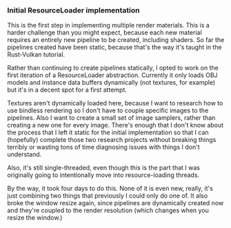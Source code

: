 ### Initial ResourceLoader implementation

This is the first step in implementing multiple render materials. This is a harder challenge
than you might expect, because each new material requires an entirely new pipeline to be
created, including shaders. So far the pipelines created have been static, because that's
the way it's taught in the Rust-Vulkan tutorial.

Rather than continuing to create pipelines statically, I opted to work on the first iteration
of a ResourceLoader abstraction. Currently it only loads OBJ models and instance data buffers
dynamically (not textures, for example) but it's in a decent spot for a first attempt.

Textures aren't dynamically loaded here, because I want to research how to use bindless
rendering so I don't have to couple specific images to the pipelines. Also I want to create
a small set of image samplers, rather than creating a new one for every image. There's enough
that I don't know about the process that I left it static for the initial implementation so
that I can (hopefully) complete those two research projects without breaking things terribly
or wasting tons of time diagnosing issues with things I don't understand.

Also, it's still single-threaded, even though this is the part that I was originally going
to intentionally move into resource-loading threads.

By the way, it took four days to do this. None of it is even new, really, it's just combining
two things that previously I could only do one of. It also broke the window resize again,
since pipelines are dynamically created now and they're coupled to the render resolution
(which changes when you resize the window.)
